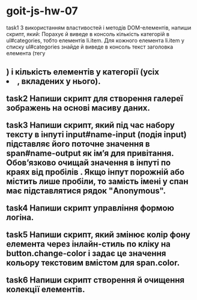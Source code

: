 # goit-js-hw-07

task1 З використанням властивостей і методів DOM-елементів, напиши скрипт, який:
Порахує й виведе в консоль кількість категорій в ul#categories, тобто елементів
li.item. Для кожного елемента li.item у списку ul#categories знайде й виведе в
консоль текст заголовка елемента (тегу <h2>) і кількість елементів у категорії
(усіх <li>, вкладених у нього).

task2 Напиши скрипт для створення галереї зображень на основі масиву даних.

task3 Напиши скрипт, який під час набору тексту в інпуті input#name-input (подія
input) підставляє його поточне значення в span#name-output як ім’я для
привітання. Обов’язково очищай значення в інпуті по краях від пробілів . Якщо
інпут порожній або містить лише пробіли, то замість імені у спан має
підставлятися рядок "Anonymous".

task4 Напиши скрипт управління формою логіна.

task5 Напиши скрипт, який змінює колір фону елемента <body> через інлайн-стиль
по кліку на button.change-color і задає це значення кольору текстовим вмістом
для span.color.

task6 Напиши скрипт створення й очищення колекції елементів.
